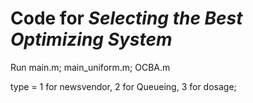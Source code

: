 # Code for *Selecting the Best Optimizing System*

Run main.m; main_uniform.m; OCBA.m

type = 1 for newsvendor, 2 for Queueing, 3 for dosage;